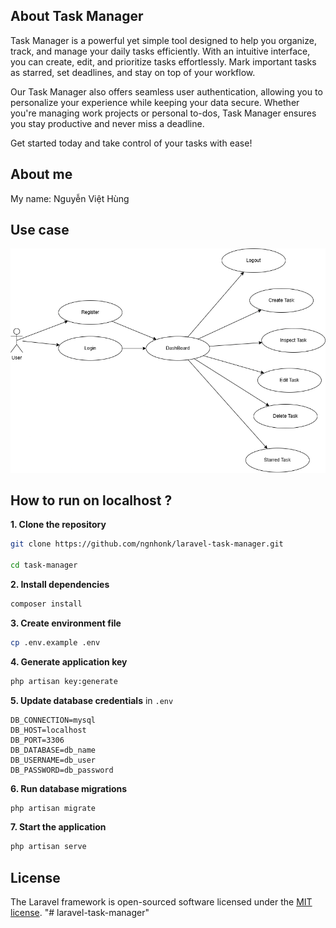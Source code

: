 
## About Task Manager

Task Manager is a powerful yet simple tool designed to help you organize, track, and manage your daily tasks efficiently. With an intuitive interface, you can create, edit, and prioritize tasks effortlessly. Mark important tasks as starred, set deadlines, and stay on top of your workflow.

Our Task Manager also offers seamless user authentication, allowing you to personalize your experience while keeping your data secure. Whether you're managing work projects or personal to-dos, Task Manager ensures you stay productive and never miss a deadline.

Get started today and take control of your tasks with ease!
## About me
My name: Nguyễn Việt Hùng


## Use case
![UseCase](public/images/use_case.drawio.png)

## How to run on localhost ?
**1. Clone the repository**  
   ```bash
   git clone https://github.com/ngnhonk/laravel-task-manager.git

   cd task-manager
   ```

**2. Install dependencies**  
   ```bash
   composer install
   ```

**3. Create environment file**  
   ```bash
   cp .env.example .env
   ```

**4. Generate application key**  
   ```bash
   php artisan key:generate
   ```

**5. Update database credentials** in `.env`  
   ```
   DB_CONNECTION=mysql
   DB_HOST=localhost
   DB_PORT=3306
   DB_DATABASE=db_name
   DB_USERNAME=db_user
   DB_PASSWORD=db_password
   ```

**6. Run database migrations**  
   ```bash
   php artisan migrate
   ```

**7. Start the application**  
   ```bash
   php artisan serve
   ```

## License

The Laravel framework is open-sourced software licensed under the [MIT license](https://opensource.org/licenses/MIT).
"# laravel-task-manager" 

